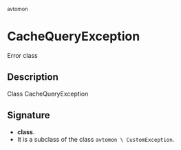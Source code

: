 <small> avtomon </small>

CacheQueryException
===================

Error class

Description
-----------

Class CacheQueryException

Signature
---------

- **class**.
- It is a subclass of the class `avtomon \ CustomException`.
